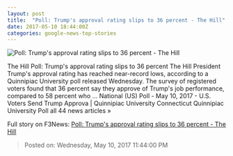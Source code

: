 ```yaml
---
layout: post
title:  "Poll: Trump's approval rating slips to 36 percent - The Hill"
date: 2017-05-10 18:44:00Z
categories: google-news-top-stories
---
```


![Poll: Trump's approval rating slips to 36 percent - The Hill](http://thehill.com/sites/default/files/article_images/trumprally3_042917getty.jpg)

The Hill Poll: Trump's approval rating slips to 36 percent The Hill President Trump's approval rating has reached near-record lows, according to a Quinnipiac University poll released Wednesday. The survey of registered voters found that 36 percent say they approve of Trump's job performance, compared to 58 percent who ... National (US) Poll - May 10, 2017 - U.S. Voters Send Trump Approva | Quinnipiac University Connecticut Quinnipiac University Poll all 44 news articles »


Full story on F3News: [Poll: Trump's approval rating slips to 36 percent - The Hill](http://www.f3nws.com/n/P4kUr)

> Posted on: Wednesday, May 10, 2017 11:44:00 PM
